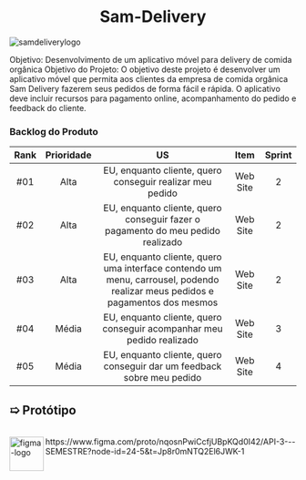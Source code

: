 <h1 align="center"> Sam-Delivery </h1>


![samdeliverylogo](https://github.com/user-attachments/assets/6db7a6d6-17c2-4c67-9e68-7108aad96936)

<p>Objetivo: Desenvolvimento de um aplicativo móvel para delivery de comida orgânica Objetivo do Projeto: O objetivo deste projeto é desenvolver um aplicativo móvel que permita aos clientes da empresa de comida orgânica Sam Delivery fazerem seus pedidos de forma fácil e rápida. O aplicativo deve incluir recursos para pagamento online, acompanhamento do pedido e feedback do cliente. </p>

### Backlog do Produto

| Rank     | Prioridade |  US   | Item | Sprint | 
| :----: | :----: | :----: | :----: | :----: |
| #01    | Alta | EU, enquanto cliente, quero conseguir realizar meu pedido  | Web Site |  2  |
| #02    | Alta |EU, enquanto cliente, quero conseguir fazer o pagamento do meu pedido realizado | Web Site |  2  | 
| #03    | Alta |EU, enquanto cliente, quero uma interface contendo um menu, carrousel, podendo realizar meus pedidos e pagamentos dos mesmos | Web Site |  2  | 
| #04    | Média |EU, enquanto cliente, quero conseguir acompanhar meu pedido realizado | Web Site | 3  |
| #05    | Média |EU, enquanto cliente, quero conseguir dar um feedback sobre meu pedido | Web Site | 4 |




## ➯ Protótipo

<br>
  <img align="left" title="figma-logo" height="60px" src="[https://user-images.githubusercontent.com/76211125/227502784-c94d5e2d-2e39-449b-ba85-053b9106b979.png](https://www.figma.com/proto/vLV2bDtZ86yxrW9SbKl3xr/Untitled?node-id=1-2&node-type=canvas&t=8I4jSSLqA5gMTOGw-0&scaling=min-zoom&content-scaling=fixed&page-id=0%3A1&starting-point-node-id=1%3A2)"/>
https://www.figma.com/proto/nqosnPwiCcfjUBpKQd0I42/API-3---SEMESTRE?node-id=24-5&t=Jp8r0mNTQ2El6JWK-1
<br>
<br>
<br>
<br>
